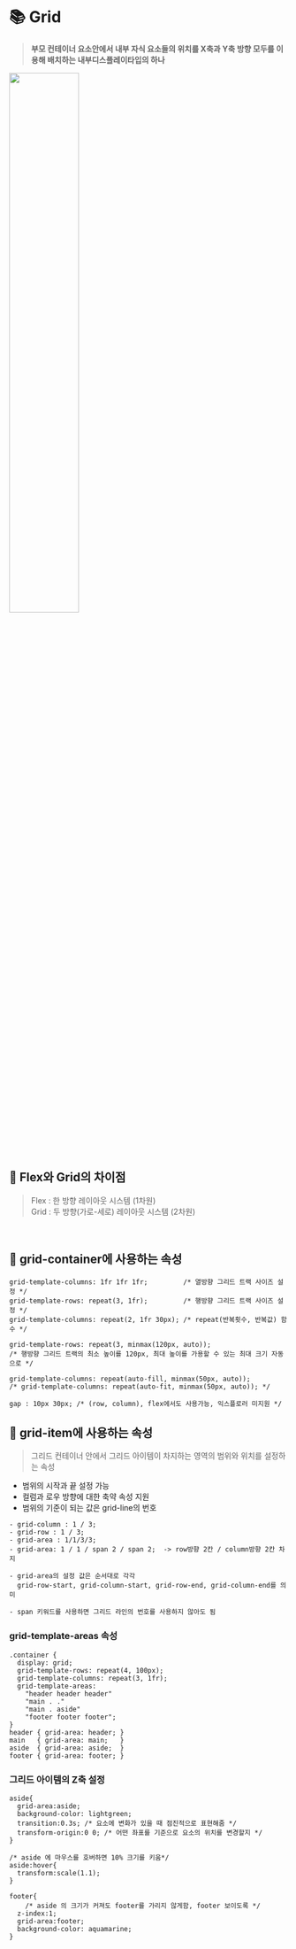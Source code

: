 # 📚 Grid

> **부모 컨테이너 요소안에서 내부 자식 요소들의 위치를 X축과 Y축 방향 모두를 이용해 배치하는 내부디스플레이타입의 하나**

<image src="https://user-images.githubusercontent.com/112460430/192091653-49fd1155-3bcc-4292-8b70-3a7563f03a23.png" width="50%">

## 🧐 Flex와 Grid의 차이점
 
> Flex : 한 방향 레이아웃 시스템 (1차원) <br>
> Grid : 두 방향(가로-세로) 레이아웃 시스템 (2차원) 
  <br>
  
## 📝 grid-container에 사용하는 속성
  
```
grid-template-columns: 1fr 1fr 1fr;         /* 열방향 그리드 트랙 사이즈 설정 */
grid-template-rows: repeat(3, 1fr);         /* 행방향 그리드 트랙 사이즈 설정 */
grid-template-columns: repeat(2, 1fr 30px); /* repeat(반복횟수, 반복값) 함수 */

grid-template-rows: repeat(3, minmax(120px, auto));
/* 행방향 그리드 트랙의 최소 높이를 120px, 최대 높이를 가용할 수 있는 최대 크기 자동으로 */

grid-template-columns: repeat(auto-fill, minmax(50px, auto));
/* grid-template-columns: repeat(auto-fit, minmax(50px, auto)); */

gap : 10px 30px; /* (row, column), flex에서도 사용가능, 익스플로러 미지원 */
```  
  
## 📝 grid-item에 사용하는 속성

> 그리드 컨테이너 안에서 그리드 아이템이 차지하는 영역의 범위와 위치를 설정하는 속성

- 범위의 시작과 끝 설정 가능
- 컬럼과 로우 방향에 대한 축약 속성 지원
- 범위의 기준이 되는 값은 grid-line의 번호

```
- grid-column : 1 / 3;
- grid-row : 1 / 3;
- grid-area : 1/1/3/3; 
- grid-area: 1 / 1 / span 2 / span 2;  -> row방향 2칸 / column방향 2칸 차지 
  
- grid-area의 설정 값은 순서대로 각각 
  grid-row-start, grid-column-start, grid-row-end, grid-column-end를 의미

- span 키워드를 사용하면 그리드 라인의 번호를 사용하지 않아도 됨
```
### grid-template-areas 속성
```
.container {
  display: grid;
  grid-template-rows: repeat(4, 100px);
  grid-template-columns: repeat(3, 1fr);
  grid-template-areas:
    "header header header"
    "main . ."
    "main . aside"
    "footer footer footer";
}
header { grid-area: header; }
main   { grid-area: main;   }
aside  { grid-area: aside;  }
footer { grid-area: footer; } 
```
### 그리드 아이템의 Z축 설정
```
aside{
  grid-area:aside;
  background-color: lightgreen;
  transition:0.3s; /* 요소에 변화가 있을 때 점진적으로 표현해줌 */
  transform-origin:0 0; /* 어떤 좌표를 기준으로 요소의 위치를 변경할지 */
}

/* aside 에 마우스를 호버하면 10% 크기를 키움*/
aside:hover{
  transform:scale(1.1);
}

footer{
	/* aside 의 크기가 커져도 footer를 가리지 않게함, footer 보이도록 */
  z-index:1;
  grid-area:footer;
  background-color: aquamarine;
}
